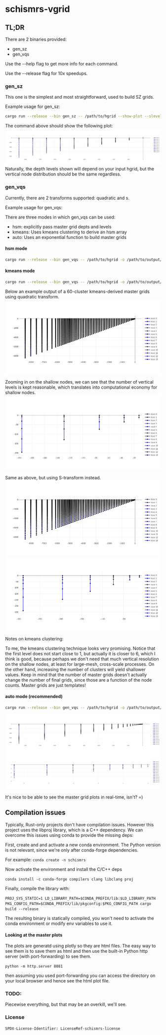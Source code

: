 # schismrs-vgrid

## TL;DR

There are 2 binaries provided:

- gen_sz
- gen_vqs

Use the --help flag to get more info for each command.

Use the --release flag for 10x speedups.

### gen_sz

This one is the simplest and most straightforward, used to build SZ grids.

Example usage for gen_sz:

```bash
cargo run --release --bin gen_sz -- /path/to/hgrid --show-plot --slevels=20 --theta-f=5 --theta-b=0.7 --critical-depth=5. -o vgrid.in
```

The command above should show the following plot:
![sz-20levels](./assets/sz_20levels.png)
Naturally, the depth levels shown will depend on your input hgrid, but the vertical node distribution should be the same regardless.

### gen_vqs

Currently, there are 2 transforms supported: quadratic and s.

Example usage for gen_vqs:

There are three modes in which gen_vqs can be used:

- hsm: explicitly pass master grid depts and levels
- kmeans: Uses kmeans clustering to derive an hsm array
- auto: Uses an exponential function to build master grids

#### hsm mode

```bash
cargo run --release --bin gen_vqs -- /path/to/hgrid -o /path/to/output/vgrid.in --show-zmas-plot --transform s --dz-bottom-min=1. --a-vqs0=-0.3 --theta-b=0. --theta-f=3. hsm --depths 50.0 60.0 80.0 110.0 150.0 200.0 260.0 330.0 410.0 500.0 600.0 8426.0 --nlevels 21 22 23 24 25 26 27 28 29 30 31 32
```

#### kmeans mode

```bash
cargo run --release --bin gen_vqs -- /path/to/hgrid -o /path/to/output/vgrid.in --transform s --dz-bottom-min=1. --a-vqs0=-0.3 --theta-b=0. --theta-f=3. kmeans --clusters=60 --max-levels=49
```

Below an example output of a 60-cluster kmeans-derived master grids using quadratic transform.
![kmeans-60clusters-quadratic](./assets/kmeans-60clusters-quadratic.png)

Zooming in on the shallow nodes, we can see that the number of vertical levels is kept reasonable, which translates into computational economy for shallow nodes.
![kmeans-zoomed-quadratic](./assets/kmeans-closeup-quadratic.png)

Same as above, but using S-transform instead.
![kmeans-60clusters-s](./assets/kmeans-60clusters-s.png)
![kmeans-zoomed-s](./assets/kmeans-closeup-s.png)

Notes on kmeans clustering:

To me, the kmeans clustering technique looks very promising. Notice that the first level does not start close to 1, but actually it is closer to 6, which I think is good, because perhaps we don't need that much vertical resolution on the shallow nodes, at least for large-mesh, cross-scale processes. On the other hand, increasing the number of clusters will yield shallower values. Keep in mind that the number of master grids doesn't actually change the number of final grids, since those are a function of the node counts. Master grids are just templates!

#### auto mode (recommended)

```bash
cargo run --release --bin gen_vqs -- /path/to/hgrid -o /path/to/output/vgrid.in --transform s --dz-bottom-min=1. --a-vqs0=-0.3 --theta-b=0.7 --theta-f=10. auto --ngrids=40 --max-levels=49
```

![auto](./assets/auto.png)
![auto-zoomed](./assets/auto-zoomed.png)

It's nice to be able to see the master grid plots in real-time, isn't? =)

## Compilation issues

Typically, Rust-only projects don't have compilation issues. However this project uses the libproj library, which is a C++ dependency.
We can overcome this issues using conda to provide the missing deps:

First, create and and activate a new conda environment. The Python version is not relevant, since we're only after conda-forge dependencies.

For example:
`conda create -n schismrs`

Now activate the environment and install the C/C++ deps

`conda install -c conda-forge compilers clang libclang proj`

Finally, compile the library with:

`PROJ_SYS_STATIC=1 LD_LIBRARY_PATH=$CONDA_PREFIX/lib:$LD_LIBRARY_PATH PKG_CONFIG_PATH=$CONDA_PREFIX/lib/pkgconfig:$PKG_CONFIG_PATH cargo build --release`

The resulting binary is statically compiled, you won't need to activate the conda environment or modify env variables to use it.

#### Looking at the master plots

The plots are generatd using plotly so they are html files. The easy way to see them is to save them as html and then use the built-in Python http server (with port-forwarding) to see them.

`python -m http.server 8081`

then assuming you used port-forwarding you can access the directory on your local browser and hence see the html plot file.

### TODO:

Piecewise everything, but that may be an overkill, we'll see.

### License

`SPDX-License-Identifier: LicenseRef-schismrs-license`

